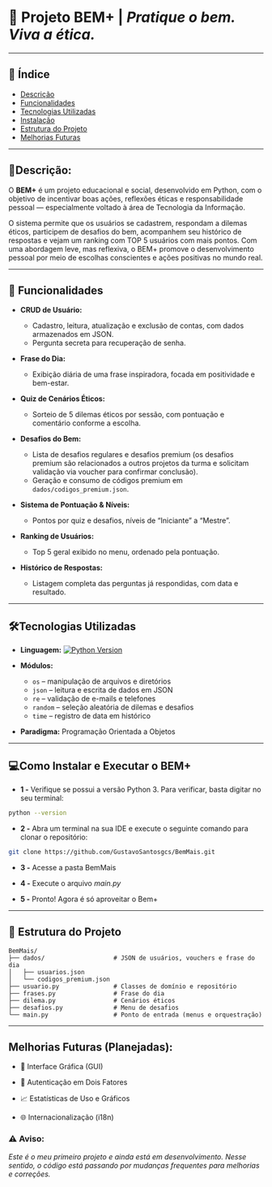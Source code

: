 # 🧠 **Projeto BEM+ | _Pratique o bem. Viva a ética._** 
---

## 📑 **Índice**
- [Descrição](#descrição)
- [Funcionalidades](#funcionalidades)
- [Tecnologias Utilizadas](#tecnologias-utilizadas)
- [Instalação](#como-instalar-e-executar-o-bem+)
- [Estrutura do Projeto](#estrutura-do-projeto)
- [Melhorias Futuras](#melhorias-futuras-planejadas)
---

##   📌**Descrição:**

O **BEM+** é um projeto educacional e social, desenvolvido em Python, com o objetivo de incentivar boas ações, reflexões éticas e responsabilidade pessoal — especialmente voltado à área de Tecnologia da Informação.

O sistema permite que os usuários se cadastrem, respondam a dilemas éticos, participem de desafios do bem, acompanhem seu histórico de respostas e vejam um ranking com TOP 5 usuários com mais pontos. Com uma abordagem leve, mas reflexiva, o BEM+ promove o desenvolvimento pessoal por meio de escolhas conscientes e ações positivas no mundo real.

---
## 🚀 **Funcionalidades**

- **CRUD de Usuário:**  
  - Cadastro, leitura, atualização e exclusão de contas, com dados armazenados em JSON.  
  - Pergunta secreta para recuperação de senha.

- **Frase do Dia:**  
  - Exibição diária de uma frase inspiradora, focada em positividade e bem-estar.

- **Quiz de Cenários Éticos:**  
  - Sorteio de 5 dilemas éticos por sessão, com pontuação e comentário conforme a escolha.  

- **Desafios do Bem:**  
  - Lista de desafios regulares e desafios premium (os desafios premium são relacionados a outros projetos da turma e solicitam validação via voucher para confirmar conclusão).  
  - Geração e consumo de códigos premium em `dados/codigos_premium.json`.

- **Sistema de Pontuação & Níveis:**  
  - Pontos por quiz e desafios, níveis de “Iniciante” a “Mestre”.

- **Ranking de Usuários:**  
  - Top 5 geral exibido no menu, ordenado pela pontuação.

- **Histórico de Respostas:**  
  - Listagem completa das perguntas já respondidas, com data e resultado.

---
## 🛠️**Tecnologias Utilizadas**

- **Linguagem:** [![Python Version](https://img.shields.io/badge/python-3.10+-blue)](https://www.python.org/)

- **Módulos:**  
  - `os` – manipulação de arquivos e diretórios  
  - `json` – leitura e escrita de dados em JSON  
  - `re` – validação de e-mails e telefones  
  - `random` – seleção aleatória de dilemas e desafios  
  - `time` – registro de data em histórico  

- **Paradigma:** Programação Orientada a Objetos 
 
---
##  💻**Como Instalar e Executar o BEM+**

- **1 -** Verifique se possui a versão Python 3.
  Para verificar, basta digitar no seu terminal: 
```bash
python --version
```  
- **2 -** Abra um terminal na sua IDE e execute o seguinte comando para clonar o repositório:

```bash
git clone https://github.com/GustavoSantosgcs/BemMais.git
```

- **3 -** Acesse a pasta BemMais

- **4 -** Execute o arquivo *main.py*

- **5 -** Pronto! Agora é só aproveitar o Bem+

---
## 📁 **Estrutura do Projeto**
```
BemMais/
├── dados/                   # JSON de usuários, vouchers e frase do dia
│   ├── usuarios.json
│   └── codigos_premium.json
├── usuario.py               # Classes de domínio e repositório
├── frases.py                # Frase do dia
├── dilema.py                # Cenários éticos
├── desafios.py              # Menu de desafios
└── main.py                  # Ponto de entrada (menus e orquestração)
```
---
## **Melhorias Futuras (Planejadas):**

- 🎨 Interface Gráfica (GUI)

- 🔐 Autenticação em Dois Fatores

- 📈 Estatísticas de Uso e Gráficos

- 🌐 Internacionalização (i18n)


### ⚠️ **Aviso:**
 *Este é o meu primeiro projeto e ainda está em desenvolvimento. Nesse sentido, o código está passando por mudanças frequentes para melhorias e correções.*